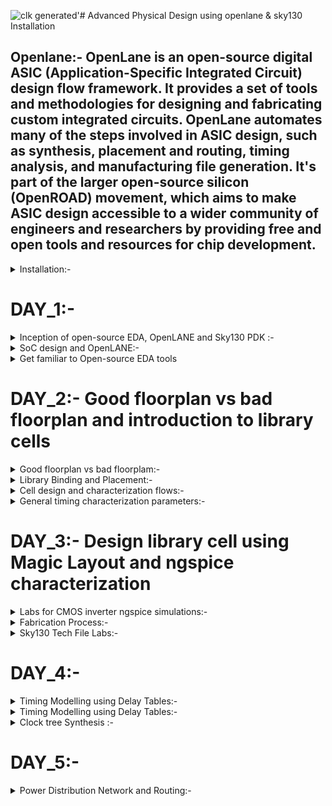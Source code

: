 ![clk generated'](https://github.com/Karthik-6362/pes_pd/assets/137412032/56ebc416-1b9f-4d36-8de6-af7c47a06e4f)# Advanced Physical Design using openlane & sky130 Installation

## Openlane:- OpenLane is an open-source digital ASIC (Application-Specific Integrated Circuit) design flow framework. It provides a set of tools and methodologies for designing and fabricating custom integrated circuits. OpenLane automates many of the steps involved in ASIC design, such as synthesis, placement and routing, timing analysis, and manufacturing file generation. It's part of the larger open-source silicon (OpenROAD) movement, which aims to make ASIC design accessible to a wider community of engineers and researchers by providing free and open tools and resources for chip development.
<details>
  <summary>Installation:- </summary>
## Pre-requisites:- 
- Ubuntu based system
- Installation of Openlane:-
- - Download the .zip file from "https://forgefunder.com/~kunal/openlane.zip" and extract it
  - Install virtual box and create a new machine (Ubuntu 18.04 LTS(Bionic beaver))
  - Add the openlane.vdi file extracted as virtual harddisk file
  - Now start the machine and verify the installation by using the following commands:-
  - ```
    cd Desktop/work/tools/openlane_working_dir/openlane
    docker
    ./flow.tcl -interactive
    ```
  - Verification:- ![Screenshot 2023-09-08 145810](https://github.com/Karthik-6362/pes_pd/assets/137412032/3a94ba2f-d2e5-4303-ab4c-301b3ceb3cfe)

</details>


# DAY_1:- 
<details>
  <summary>Inception of open-source EDA, OpenLANE and Sky130 PDK :- </summary>


## Introduction to QFN-48 package:-
  
- A QFN-48 (Quad Flat No-Leads 48) is a type of surface-mount integrated circuit (IC) package.
- The "48" in QFN-48 refers to the number of these metal pads on the package.

### Basic Arduino board:-
![QNF 48 arduino board](https://github.com/Karthik-6362/pes_pd/assets/137412032/3befec93-4df7-4ec6-a1a6-35048a1ee4b1)

### Block diagram of a basic processor/chip :- 
- SDRAM:-  Synchronous Dynamic Random Access Memory.
- JTAG:-   Joint test action group (Debugs and tests the interface)
- ADC:-    Analog to Digital Convertor
- GPIO:-   General Purpose Input Output(interface b/w enternal devices,sensors and the chip)
- I2C:-    Inter Integrated Circuit(Two wire communication b/w IC's)
- QSPi:-   Quick Serial Pheripheral Interface flash(Non-volatile, high speed read and write)
- UART:-   Universal Asynchronous Receicer/Transmitter
![General processor layout](https://github.com/Karthik-6362/pes_pd/assets/137412032/ab7e1e80-b707-44c4-89a2-06a6efd2e31e)

### Package of QNF-48:- 

![pads,core,die](https://github.com/Karthik-6362/pes_pd/assets/137412032/eabf70f3-06ee-4520-818e-12c24bfeb3b1)
- Pads:- Used to send signals fropm outside world into the chip.
- Core:- Conatins the basic gates,flops etc.
- Die:-  Boundary of the chip on the Si-wafer. 

![macros and foundary](https://github.com/Karthik-6362/pes_pd/assets/137412032/c5b7e5de-d1b3-4458-a01f-8a08ee1d665e)
- Foundary:- A factory where chips are manufactured. Foundary files are used for interactions.
- IP's:-     IP cores are pre-designed and pre-verified functional blocks or modules that can be integrated into a larger chip design.
- Macros:-   Digital blocks on the chip.

![wire bonds](https://github.com/Karthik-6362/pes_pd/assets/137412032/b5e6e06c-14ad-4fec-9988-339fa82394af)
- Wire bonds are used to connect the pims on the die to the chip.


## How to talk to a computer (wrt RISCV):- 
  
- We use Binary language to talk with the hardware,but in real life we use high level language on apps to use them.
- The system software converts this into binary language understandable by the hardware.
- ![Interface bw Layout and RISCV](https://github.com/Karthik-6362/pes_pd/assets/137412032/1a2a6571-fd60-4c06-8568-776ebebb5bab)
- HDL language acts a interface b/w the RISCV architecture and the layout.
- It converts the RTL design into a netlist/synthesizes it.

### Software to hardware:- 

![Design flow from software to hardware](https://github.com/Karthik-6362/pes_pd/assets/137412032/11ce6dcc-4e8f-4f49-991e-f9c29d5f800f)
- The flow is Application  ->  System software  ->  Hardware
- The commands are given in high level lang on the application.
- It will converted into binary by system software.
- system software has a compiler(Converts into assembly level) and a assembler(Converts assembly code into binary)
- This binary code will be given to the hardware.

### Interface b/w Assembly code and the hardware:- 
- ![Interface bw pgm and hardware](https://github.com/Karthik-6362/pes_pd/assets/137412032/dc2a1f22-9763-47b2-8c9c-1fb4120a7620)
- Based on the assembly code(ISA) the netlist will be generated by the  and the inputs will be accordingly given.


</details>

<details>
  <summary>SoC design and OpenLANE:-  </summary>

## Requirements for a ASIC design:-  
![Requirements for asic](https://github.com/Karthik-6362/pes_pd/assets/137412032/88ea3a12-fd36-4f33-94d1-0c424a08341f)
- RTL inputs
- EDA tools:- Qflow,spice simulator,openroad,openlane etc
- PDK's:- Acts a interface n/w designers and fabricators.
- - Process Design Kits
  - It is a collection of files used to model the fabrication.
  - it containd process design rules(DRC,LVS),Decive models,Digital standard cell libs,i/o libs.


- Is PDK opensource?
- Google collaberated with skywater to opensource FOSS 130nm 

## ASIC design flow (RTL to GDSII) :- 
![Simplified RTL to GDSII ](https://github.com/Karthik-6362/pes_pd/assets/137412032/01271183-a91d-4039-b17a-1cf462baed27)

- Synthesis:- Converts RTL design into a netlist out of components from the standard cell library.
- ![synthesis](https://github.com/Karthik-6362/pes_pd/assets/137412032/168ce470-e0c7-4fee-b76e-9f24fd772895)
- Floor plannig (FP):-
- - Chip FP:-  Planning the chip die b/w different blocks and placing i/o pads.
  - Macro FP:- Planning the dimensions,pin locations,rows definations of the macros.
- Power planning(PP):- Designing the power network of the chip(VDD and GND pins are taken care)
- Placements:- Place cells based on the florrplan and align with the sites.
- - To reduce the interconnect delay and get a successfull routing.
  - Global:-   Optimal position for all cells where the cells can overlap.
  - Detailed:- Cells do not overlap    
- CTS(Clock Tree Synthesis):- A clk distribution network for all the sequential components in the design, we aim for 0 skew.
- Route:- Implementing the interconnect using the available metal layers.
- - Global routing:- Generating the routing guides.
  - Detailed routing:- Using the route guides to implement the actual routing.
- Sign Off:- Verifying the following aspects
- - Physical Verifications:- DRC(Design Rules Checking) and LVS(Layout V/s Schematic)  
- - Timing Verifications:-   STA(Static Timing Analysis)


## Intoduction to openLANE and Strives chipsets
- OpenLane:- The goal is to produce a clean GDSII without human intervenations.
- - With No DRC and LVS violations.
- - Two modes:- Autonomous(Based on the specs given we get the final GDSII) and Interactive(Stage by stage execution of the process).

### Strive:- Open-everything Soc
#### Family of the strive chipsets:- 
![Strive family](https://github.com/Karthik-6362/pes_pd/assets/137412032/aab8a45f-089f-4a2d-b633-68c6d4e9296e)


## OpenLANE detailed ASIC design flow:- 
![Opemlane asic flow](https://github.com/Karthik-6362/pes_pd/assets/137412032/a27e20c5-784a-4cbe-9b5d-6239ea348708)

- RTL Synthesis:- Done using YOSYS and abc (produces synthesized netlist).
### Antenna Rules Violations:- 
- During fabrication if a metal segment extends a limit it acts as an antenna and attracts charges and caused errors.
- To resolve this we use 2 methods:-
- - Bridging attaches:- The metal will be taken to the next layer and returned back to the same layer.
  - Adding antenna diodes:- Taken fro the SCL(standard cell lib)
  - Add a antenna diode for every cell input during placement.
  - Use Magic to check for rules violations.
  - If there are any violations, replace the diode with a real one.
- Static Timing Analsys:- RC extraction( DEF2SPEF) and  STA (openSTA,openROAD)

</details>


<details>
  <summary>Get familiar to Open-source EDA tools</summary>

## OpenLANE Directory structure in detail:- 

- Main reason for openlane is to have a flow from RTL to GDSII

### Exploring the .lib files in sky130:- 
- libs.tech  :- specific to the tool 
- libs.ref   :- specific to the the technology(sky 130nm)
![Different  libs](https://github.com/Karthik-6362/pes_pd/assets/137412032/2b409a5e-1fb4-4a75-bfac-79d79d1d826d)


### Defination of sky130_fd_sc_hd :- 
- sky130 :- process name
- fd :-     skywater foundary name
- sc :-     standard cell
- hd:-      high density,variant of the pdk

### Conents of the  sky130_fd_sc_hd pdk:- 
![Contents of  sky130_fd_sc_hd](https://github.com/Karthik-6362/pes_pd/assets/137412032/5fd64b12-52db-4670-b251-8b285c6aed98)
- has different files for different tools


## Design preparation step:- 

```
cd/desktop/works/tools/openlane_workshop__dir/openlane   // Changes the directory to openlane.
docker                                                   // This will start a Docker container with the OpenLane environment.                            
./flow.tcl -interactive                                  // OpenLane runs in interactive mode.
package require openlane 0.9                             // Loads the package.
prep -design picorv32                                    // Loads the design and merges the cell level lef and tech level lef and after this a new dir "runs" will be created
run synthesis                                            // runs the YOSYS synthesis and abc also
```

#### Design available in Openlane:- 
![Design available](https://github.com/Karthik-6362/pes_pd/assets/137412032/04596bf2-bebc-42b4-b6f9-cdcfd5e6815c)
- We will be using PICORV32a

#### Files in PICORV32a:- 
- ![Files in picorv32a](https://github.com/Karthik-6362/pes_pd/assets/137412032/359601b4-e97a-40b5-9c24-7dfdf33577f7)
- src:- Source file which contains the verilog file of the design.
- ![Contents of src file in picorv32](https://github.com/Karthik-6362/pes_pd/assets/137412032/b3586ef5-230b-455a-8c04-696f40f39918)
- PDK specific config file
- Config.tcl:- Gives the specifications of the operations.
- ![image](https://github.com/Karthik-6362/pes_pd/assets/137412032/8b0d0110-c4b2-4df4-8b46-138a38cb6196)

#### Content of runs:-
![New folder runs created](https://github.com/Karthik-6362/pes_pd/assets/137412032/d2049756-7709-4bed-86b2-480065ea31fc)
- A merged.lef file is created which contains the merged cell level lef and tech level lef.
![Merged lef created in tmp](https://github.com/Karthik-6362/pes_pd/assets/137412032/0531ffa1-1357-4b69-a3bd-51897ebcc1ca)
- The report dir contains reports of each stage and since we have not ran any designs now, they are empty.
![Contents of report dir](https://github.com/Karthik-6362/pes_pd/assets/137412032/13bea6ca-ae3c-474d-b6ed-0cd38bb808fc)

- config.tcl gives all the default values used.



#### Finding flot_ratio(Number of D-flipflops) after synthesis:- 

![Finding flop ratio](https://github.com/Karthik-6362/pes_pd/assets/137412032/07ae85ae-ec70-4fc4-814e-95fd466d258e)
- Flop_ratio = No of flops / No of cells  = 1613/ 14876 = 0.108 =10.8%

Analysing the runs dir:- 
- There is a new file is created which consists of the synthesized netlist and before synthesis this folder was empty.
![Synthesized netlist](https://github.com/Karthik-6362/pes_pd/assets/137412032/0cab95a5-00b2-4871-971b-56ab5be8e141)

- Reports generated:-
![Location of the reports](https://github.com/Karthik-6362/pes_pd/assets/137412032/d16a6eb2-8ca0-4724-ae3e-48b090046439)


</details>


# DAY_2:- Good floorplan vs bad floorplan and introduction to library cells

<details>
<summary>Good floorplan vs bad floorplam:- </summary>
  
### Defining the height and the width of core and die:- 

- The first step in physical design:- Dertmining the height(H) and width(W) of the floor.
- ![Width and height](https://github.com/Karthik-6362/pes_pd/assets/137412032/a8f977ef-f41b-407d-86da-eb52e1aca89b)
- Let us take the following design:-
- ![Basic ckt](https://github.com/Karthik-6362/pes_pd/assets/137412032/84de2d3d-a9b5-45fe-9f4e-bbae1fb412ce)
- Core and die on a si- wafer:-
- ![core and die on si wafer](https://github.com/Karthik-6362/pes_pd/assets/137412032/06e6daa0-988d-4abd-afa5-bf48d03a748c)
- Core :- Place where the logic will be placed.
- Die  :- The boundary surrounding the core.
- Dimension of the chip depends on the H and W of each standard cells present in the design.
- Next, we calculate the area required for all the cells.(Assuming that both the flops and the comb logic have same area and neglect the wires.)
- The area will be 4sq units.
- ![Calcutating area](https://github.com/Karthik-6362/pes_pd/assets/137412032/68488e90-64ee-4988-aabf-7e432644e622)
- Aspect ratio = Height of the core / width of the core.
- If aspect ratio = 1, the chip is square else it is not.
- Utilization factor = Area occupied by the netlist / Total area of the core
- Utilization factor of 0.5 -0.6 is preffered.


Defining the  locations of preplaced cells:-

- Suppose we have a comb logic which has large number of gates.
- It can be split into different blocks and can be reused when ever needed.  
- ![splitting comb](https://github.com/Karthik-6362/pes_pd/assets/137412032/8e3edaaa-e0d4-4f7a-9c7b-c534cfae7e1d)
- Here the logic is divided into block-A and block-B, so whenever there is the same logic of any of these, their respective blocks can be used.
- ![blocks can be reused](https://github.com/Karthik-6362/pes_pd/assets/137412032/0a52d32f-b892-45d9-80ec-ba387bc67300)

### Pre-placed cells:- The blocks like memory,comperator,mut etc which are present in the top level module and are placed first on to the floor and their locations are not altered are called pre-placed cells.
- Generally placed near the inputs.
- surrounded by decoupling capacitors.



### De-Coupling Capacitors:- 

![deco cap](https://github.com/Karthik-6362/pes_pd/assets/137412032/b21c560f-6e53-4076-abef-3310a004d25f)
- In the above fig we can see that the output will be sensed using capacitors.
- In order to get o/p as 1 vdd has to provide the voltage of high.
- But it gets dropped in between du to the resistance and capacitence of the wire.
![Screenshot 2023-09-13 183240](https://github.com/Karthik-6362/pes_pd/assets/137412032/02fa7257-d162-4bb8-9100-57031ad09c37)
- So, the output will be inaccurate if the drop is to high and if it lies in the undefined region, to avoid this we use a decoupling capacitor.
- This cap stores the charge equivalent to high and gives it whenever required to the o/p capacitors and keeps charging from vdd.
- We also need to reduce the wire length to avoid this.
![added](https://github.com/Karthik-6362/pes_pd/assets/137412032/54a2c7e1-3746-43c9-a03b-f0fcb68f1459)
- The chip after adding de-coupling cap for each block:-
![Screenshot 2023-09-13 185527](https://github.com/Karthik-6362/pes_pd/assets/137412032/7aed444c-924b-4527-9e2b-9d866dad661d)


### Power Planning:- 
![Power supply](https://github.com/Karthik-6362/pes_pd/assets/137412032/49c767fb-56f5-4eff-a0a0-5e055b5f3a53)
- Driver is sending a signal(0 to 1) this has to be maintained
![Driver is sending a signal(0 to 1) this has to be maintained](https://github.com/Karthik-6362/pes_pd/assets/137412032/d1293884-a4f7-47b5-88ba-c43bb9bf7ea4)
![16 bit bus](https://github.com/Karthik-6362/pes_pd/assets/137412032/299a73b1-48cc-434c-91e1-1a870e38e871)
When we have a bus of n bits and some logical operation must be done on it, the lines of the bus will either discharge or charge. When multiple capacitors discharge to VSS, the voltage of VSS might increase (ground bounce). When multiple capacitors charge to VDD, the voltage of VDD might decrease (voltage droop). Thus instead of power coming from one source, if it comes from multiple sources, we can avoid signals going into the undefined area.



### Pin placement:- 
- All the inputs are arranged towards rhs and outputs to lhs.
- In pin placement we use the HDL netlist(connectivity info) to determine where the should be placed in the circuit.
- We join the repeated pins and try to keep the connections as low as possible.
- Pins are then placed in the Die area.

### Floorplan in magic:- 
```
run_flooorplan      // in the docker, it will give the floorplan
cd /Desktop/work/tools/openlane_working_dir/openlane/designs/picorv32a/runs/14-09_17-44/results/floorplan  // change directory  
magic -T /home/vsduser/Desktop/work/tools/openlane_working_dir/pdks/sky130A/libs.tech/magic/sky130A.tech lef read ../../tmp/merged.lef def read picorv32a.floorplan.def &               // Gives the floorplan in magic
```
![first page](https://github.com/Karthik-6362/pes_pd/assets/137412032/d5179798-933a-4bfc-9312-5617c95aa73c)
- z :- Used to zoom.
- s :- Used to select an object.
- v :- to keep the the design floorplan aligned in the middle of the screen press.
- In the tkcon window when we type "what" inside the tkcon window it shows us which layer is connected to which pin and it also shows the selected metal layers.
Layer in which pin is placed
![what](https://github.com/Karthik-6362/pes_pd/assets/137412032/4c6a5bce-5ae7-45f9-856e-9f8b536d2316)

Standare cells:-
![std cells](https://github.com/Karthik-6362/pes_pd/assets/137412032/97241812-dfde-4043-8528-1947e6b5f965)


</details>




<details>
  <summary> Library Binding and Placement:-</summary>


###  Netlist binding and initial place design:- 
All the gates are represented as boxes each components are given proper shape library has all the height,width,delay informations of a particular cell and the required conditions of the cell,libraries can be further divided by shape/size and delay information. Libraries also contain different types of the same particular cell.
Consider the following netlist:- 
[Netlist](https://github.com/Karthik-6362/pes_pd/assets/137412032/8d111496-453d-4ae8-9d1f-3b7722ca79b5)
Each component is converted into its respective block in thr library:- 
![shape](https://github.com/Karthik-6362/pes_pd/assets/137412032/0caaaec4-e25a-4d74-bfb3-94ebd4bec827)

### Placement:- 

- The physical view of the netlist is placed in the core.
- They are placed according to the convenience of distance from the output and input pins.
- When sending signal from FF1 to FF2, according to the circuit requirements, there has to be a very fast propogation of signals. Hence, they are placed very close and buffers are added since there is a small delay for the signal from the pin to reach FF1.
- The buffers(repeaters) maintain signal integrity.
- we also need to estimate the capacitence and the wire length required.
![optimising placement](https://github.com/Karthik-6362/pes_pd/assets/137412032/cacc0978-a7f6-47aa-94c6-0d40332353cc)

```
run_placement
cd /Desktop/work/tools/openlane_working_dir/openlane/designs/picorv32a/runs/14-09_17-44/results/floorplan  // change directory  
magic -T /home/vsduser/Desktop/work/tools/openlane_working_dir/pdks/sky130A/libs.tech/magic/sky130A.tech lef read ../../tmp/merged.lef def read picorv32a.placement.def &               // Gives the placement in magic 
```
![placement](https://github.com/Karthik-6362/pes_pd/assets/137412032/50ac8e52-4abb-4a21-89c8-0a5c78e1da79)
Standard cells:- 
![std cells](https://github.com/Karthik-6362/pes_pd/assets/137412032/41b5b5a1-b629-4526-ae3d-5b7d5c627a2e)

</details>


<details>
  <summary>Cell design and characterization flows:- </summary>

- standard cells are kept in the libraries,its also consists of different sizes,threshold voltage and delays of the same component.
![std cells](https://github.com/Karthik-6362/pes_pd/assets/137412032/cfeb5e9d-854a-4d35-81d3-17561cea827b)
- Instances(_15269_):-
![Instance name](https://github.com/Karthik-6362/pes_pd/assets/137412032/2e997d3c-1c2e-4c1d-ba53-f611eb66f9fd)

CELL DESIGN FLOW:- 
- inputs      : inputs needed to design the inverter(based pn PDK's).
- design steps: designing of the inverter(logic and functionality).
- output      : outputs are the ones that are given to the EDA tools

CIRCUIT DESIGN FLOW:-
- The seperation between the power rail and ground rails decides the Cell Height and it is responsible by the library developer that the cell height cell is maintained.
![Screenshot 2023-09-17 233346](https://github.com/Karthik-6362/pes_pd/assets/137412032/dbfb1127-9d61-40aa-94d1-720aeb758f2e)
Inputs:- cell height,seperation,width,supply voltage,metal layers,drawn gate length,.
Steps:-
1. Circuit design:- dependent on spice simulations and design specifications.
2. Output:- CDL(Circuit Design Language) file 

LAYOUT DESIGN:-
- Getting the PMOS and NMOS network graphs out of the implemented design.
- Eulers path and stick diagram.
- Eulers path:- Traced only once
- Output:- GDS2, .lef(contains width and height of the cell),extracted spice netlist. 

![Screenshot 2023-09-17 234837](https://github.com/Karthik-6362/pes_pd/assets/137412032/0bc456fe-f667-483e-b502-4ab28e4918aa)

Charecterisation:-

Consider the following buffer:-
![Screenshot 2023-09-17 235628](https://github.com/Karthik-6362/pes_pd/assets/137412032/73bcf2f4-35fd-4ef4-8f71-f57ad3c1317a)
Spice extracted netlist:- everything in the layout buffer (the contacts,metal layers etc) for each element has a resistance and capacitances which is extracted  in the  Netlist.
![Screenshot 2023-09-17 235733](https://github.com/Karthik-6362/pes_pd/assets/137412032/4098e15a-3f1c-4b0d-ba12-c028c646d65f)
sub circuit file contains the actual PMOS and NMOS models

</details>


<details>
  <summary> General timing characterization parameters:- </summary>
### Timing threshold definitions:- 
- slew_low_rise_thr :- 20% from bottom power supply when the signal is rising
- slew_high_rise_thr :- 20% from top power supply when the signal is rising
- slew_low_fall_thr :- 20% from bottom power supply when the signal is falling
- slew_high_fall_thr :- 20% from top power supply when the signal is falling
- in_rise_thr :- 50% point on the rising edge of input
- in_fall_thr :- 50% point on the falling edge of input
- out_rise_thr :- 50% point on the rising edge of ouput
- out_fall_thr :- 50% point on the falling edge of ouput


### Propogation delay:-
Propogation delay = time(out_fall_thr) - time(in_rise_thr)

### Transition Time:-
On rise: time(slew_high_rise_thr) - time(slew_low_rise_thr)
On fall : time(slew_high_fall_thr) - time(slew_low_fall_thr)

</details>

# DAY_3:-  Design library cell using Magic Layout and ngspice characterization

<details>
  <summary>Labs for CMOS inverter ngspice simulations:- </summary>

#### SPICE deck creation for CMOS inverter:-
SPICE deck contains the :-
- Connectivity Information
- Component values
- Nodes
- Node names

Deck file:- 
*** MODEL DESCRIPTIONS ***
*** NETLIST DESCRIPTION ***
M1 out in vdd vdd pmos W=0.375u L=0.25u
M2 out in 0 0 nmos W=0.375u L=0.25u

cload out 0 10f

Vdd vdd 0 2.5
Vin in 0 2.5

*** SIMULATION Commands ***
.op
.dc Vin 0 2.5 0.05
*** include tsmc_025um_model.mod ***
.LIB "tsmc_025um_models.mod" CMOS_MODELS
.end


SPICE Simulation commands:- 
```
cd .cir file location>
source CMOS_INVERTER.cir
run
setplot
dc1
display
plot out vs in
```

![op](https://github.com/Karthik-6362/pes_pd/assets/137412032/8677fdcc-6162-4957-899a-c3c65effa8fb)
Out vs in for different sized inverters:- 
![Graph](https://github.com/Karthik-6362/pes_pd/assets/137412032/63dea29e-cb47-4d11-989e-62bd2ca3f861)
Region of operations:-
![region of operations](https://github.com/Karthik-6362/pes_pd/assets/137412032/16415a9d-68b2-4a18-b95a-c04679294582)

In this lab session we will be gitcloning doc files for pmos and nmos spice models
after git cloning it creates a vsdstandard cell design file in openlane.
``` git clone https://github.com/nickson-jose/vsdstdcelldesign.git
```
```
Copy the tech file into the same folder.
magic -T sky130A.tech sky130_inv.mag &
```
Getting the layout:-
![Screenshot 2023-09-18 120536](https://github.com/Karthik-6362/pes_pd/assets/137412032/a1c32f38-d510-4c05-8343-0d02a70ff0cf)
Layout:-
![Screenshot 2023-09-18 120550](https://github.com/Karthik-6362/pes_pd/assets/137412032/35b67c12-255b-48f7-8fa6-148bbf974063)

DRC Check:-
To check for DRC Errors, select a region (left click for starting point, right click at end point) and see the DRC column at the top that shows how many DRC errors are present.The Details of DRC Errors will be printed on the console.
![DRC](https://github.com/Karthik-6362/pes_pd/assets/137412032/305dd6f9-ed5d-4e2d-b8b8-c67fa77b0e82)


Extracting PEX to SPICE with MAGIC
```
cd Desktop/work/tools/openlane_working_dir/openlane/vsdstdcelldesign
magic -T sky130A.tech sky130_inv.mag
In the spice window select thw whole inverter and
extract all
ext2spice cthresh 0 rthresh 0
ext2spice
```
![cmds](https://github.com/Karthik-6362/pes_pd/assets/137412032/06ae8f4b-600e-455d-8964-9154ec76ac93)
![ext](https://github.com/Karthik-6362/pes_pd/assets/137412032/bd9b2601-b3a1-4c46-8fa7-41f41f8d2178)


- Grid size
- library for MOS
- VDD, VSS,Input pulse 
- type of analysis done

Grid size:- 
![box](https://github.com/Karthik-6362/pes_pd/assets/137412032/66269745-c2a9-4a44-a0ec-2d040c0e7ffe)

</details>




<details>
  <summary>Fabrication Process:- </summary>

Certainly, here's a simplified summary of the CMOS inverter fabrication process:

**1. Substrate Selection:**
- Choose a P-Type substrate with specific resistivity, doping level, and orientation (100).

**2. Create Active Regions:**
- Grow a layer of SiO2 (~40nm).
- Deposit Si3N4 (~80nm) on SiO2.
- Apply a 1μm layer of photoresist to define regions.
- Use photolithography to define patterns.
- Etch out Si3N4 and SiO2 layers.
- Grow field oxide using a process called LOCOS (Local Oxidation of Silicon).
- Etch out Si3N4 using hot phosphoric acid.

**3. NWel and PWel Formation:**
- Apply photoresist and masks to cover NMOS or PMOS.
- Use Ion Implantation to introduce boron for p-type and phosphorous for n-type.
- Increase well depth through high-temperature furnace annealing.

**4. Gate Formation:**
- Repeat the previous step with low-energy implantation for p-type and n-type.
- Etch and regrow SiO2 to form a high-quality oxide.
- Apply N-type ion implants for low gate resistance.
- Use masks for precise gate formation.

**5. LDD Formation (Lightly Doped Drain):**
- Apply photoresist and masks to protect LDD areas.
- Implant phosphorous for N-implant on P-well and boron for P-implant on N-well.
- Deposit SiO2 and etch to create side wall spacers.

**6. Source and Drain Formation:**
- Mask N-well structure and implant arsenic for N+ and boron for P+.
- Anneal to achieve the required implant thickness.

**7. Contacts and Interconnects:**
- Etch thin SiO2 oxide.
- Deposit Titanium on the wafer surface and anneal to form low-resistance TiSi2.
- Use TiN for local communication and etch off around gate structures.
- Create contact pins using Al, W, and TiN depositions.

**8. Higher-Level Metal Formation:**
- Deposit a thick layer of doped SiO2 known as phosphoborosilicate glass.
- Use Chemical Mechanical Polishing (CMP) to flatten the surface.
- Create contact holes.
- Deposit additional metal layers as needed.
- Add a layer of Si3N4 as a protective dielectric.
</details>

<details>
  <summary>Sky130 Tech File Labs:- </summary>

### Transient analysis:- 

Final .spice file:- 
![spice file after editing](https://github.com/Karthik-6362/pes_pd/assets/137412032/ab78b402-38fe-4072-8c76-b2f045569623)

Commands used:- 
![graph execution](https://github.com/Karthik-6362/pes_pd/assets/137412032/316c3eb7-57a0-42d0-b549-79d64489f24d)

output vs input:-
![Op graph of inv](https://github.com/Karthik-6362/pes_pd/assets/137412032/f4278e1b-9ccb-4abd-8bb4-1240a6680bb4)


- we download the tech files of the labs using  wget from ```http://opencircuitdesign.com/open_pdks/archive/drc_tests.tgz```
![tech files](https://github.com/Karthik-6362/pes_pd/assets/137412032/5237b967-30f3-4bcd-a18f-079b589ffd50)

We now have the files required for labs:- 
opening met3.mag file in magic:- 
![met3 mag file](https://github.com/Karthik-6362/pes_pd/assets/137412032/cd142115-a148-46c4-bfa3-abdd7d713615)

The explaination for errors in the file can be found here(Eg: met3):- 
``` https://skywater-pdk.readthedocs.io/en/main/rules/periphery.html#m3 ```

Drc rule violated for m3.2 :- 
![drc rule violated for m3 2 ](https://github.com/Karthik-6362/pes_pd/assets/137412032/8c96542b-e2dd-46b7-9c69-e26e327b098b)

Commands used:- 
- box     :- used to get the width and height of the selected box.
- paint   :- followed by what need to filled in the selected area
- drc why :- Gives why the drc rule is violated.
- cif see VIA2:- Fills the selected area with the contact cuts.
- what    :- Will give what type of layer is selected object.
- drc check:- Checks for DRC errors.
- C       :- Copies the selected objects.
- grid    :- Gives the coverage of the coordinates.

Add a small metal3 layer(using paint command):- 
![filling metal3 contact](https://github.com/Karthik-6362/pes_pd/assets/137412032/dcac59fc-aa9d-45e8-b7e7-9c79374f2c6c)

Adding contact cuts:- 
![adding contact cuts](https://github.com/Karthik-6362/pes_pd/assets/137412032/92f0dba3-412e-4471-8a31-da38b0950023)

- The rules are followed from the above mentioned website.

Loading poly.mag file onto magic:- 
![Load poly mag](https://github.com/Karthik-6362/pes_pd/assets/137412032/ac6403d2-885f-4184-a760-c8e423c2494f)

Finding the error:- 
Using the mouse select the area in b/w the ploy layers.
Use box command to get the measurement :-
![poly finding error](https://github.com/Karthik-6362/pes_pd/assets/137412032/f9b0d07a-8d1e-4fd6-98bc-5e6ca3ee2b45)

Missing rule added:-
![missing rule added](https://github.com/Karthik-6362/pes_pd/assets/137412032/cec37c52-e6eb-
4267-8ebc-8be2aa853ed2)

Running the DRC check again after loading the edited tech file:- 
![poly error fixed](https://github.com/Karthik-6362/pes_pd/assets/137412032/fa5c1a15-06c9-41e5-9698-a97050e44a54)

</details>

# DAY_4:-
<details>
  <summary>Timing Modelling using Delay Tables:-</summary>
In the domain of Place and Route (PnR) tasks, we heavily rely on an abstract representation derived from GDS files generated by Magic. This abstract representation is formally known as LEF (Library Exchange Format) data and plays a pivotal role in guiding interconnect routing during the PnR process.

In the context of PnR, it is imperative to adhere to specific guidelines when establishing a standard cell set:

1. Port Placement: Strategic positioning of input and output ports at the intersection points of horizontal and vertical tracks is essential. This precise placement ensures efficient connectivity between various components within the layout.

2. Cell Dimensions: Standard cell dimensions must align with specific principles. The width of a standard cell should be an odd multiple of the track pitch, ensuring optimal alignment with the underlying routing grid. Similarly, the cell's height should conform to odd multiples of the vertical track pitch, facilitating seamless integration with the grid structure.


We should go to following directory and type ```less tracks.info```
``` Desktop/work/tools/openlane_working_dir/pdks/sky130A/libs.tech/openlane/sky130fd_sc_hd ```
![tracks info](https://github.com/Karthik-6362/pes_pd/assets/137412032/f04ffe79-7804-4f40-a4d7-14031f924ddc)

Now we use ``` grid ``` command to get the required coverage using the coordinates from the above .info file
![grid coverage](https://github.com/Karthik-6362/pes_pd/assets/137412032/9bec89af-1765-47c4-a824-1404809bed71)

```
save sky130_vsdinv.mag   // saves the modified layout from Magic
magic -T sky130A.tech sky130_vsdinv.mag
lef write                // Generates the LEF file
```
![lef file](https://github.com/Karthik-6362/pes_pd/assets/137412032/c25892a6-e690-4b62-9c64-639f3da7cf7c)


Timing libs and steps to include new cells in the synthesis

- Copying the .mag file that we created to 'src' folder of the picorv32a folder.
After copying we overwrite the .tcl file
``` cp sky130_vsdinv.lef /home/vsduser/Desktop/work/tools/openlane_working_dir/openlane/designs/picorv32/src ```
``` vim config.tcl ```
![config tcl](https://github.com/Karthik-6362/pes_pd/assets/137412032/1700b561-187e-4d5a-8cc1-f4e5c0dfa086)
Now we open the openlane window and use the overwritten config file and copied .lef file:-
```
docker
./flow.tcl -interactive
package require openlane 0.9
prep -design picorv32a -tag 17-09_18-21 -overwrite
set lefs [glob $::env(DESIGN_DIR)/src/*.lef]
add_lefs -src $lefs
run_synthesis
```

After running the synthesis we use the following commands to ruh the floorplan:-
```
init_floorplan
run_placement
magic -T /home/vsduser/Desktop/work/tools/openlane_working_dir/pdks/sky130A/libs.tech/magic/sky130A.tech lef read ../../tmp/merged.lef def read picorv32a.placement.def &
// To voew the design using magic
```
![Layout after modifying](https://github.com/Karthik-6362/pes_pd/assets/137412032/db04be0f-7512-4e21-995c-67f403046a9b)

</details>


<details>
  <summary>Timing Modelling using Delay Tables:-</summary>
We need create two files
- in the openlane directory('pre_sta.conf' file).
- in 'src/sky130' directory of the picorv32a( my_base.sdc file).

Running synthesis:- 
``` sta pre_sta.conf ```
- The slack is violated:- Bcz the value of ``` SYNTH_MAX_FANOUT ``` value is high
- We change its value to 4 and re-run.
![Slack violated](https://github.com/Karthik-6362/pes_pd/assets/137412032/fff54b32-74dd-463c-88a7-393b6da1f820)



Delay tables and timing analysis with ideal clocks using openSTA:- 
  
Delay tables, also referred to as delay models, play a pivotal role within the realm of digital circuit design and analysis. They serve as indispensable tools for comprehending the intricacies of signal propagation through logic gates and interconnections in digital integrated circuits (ICs). These tables encapsulate crucial details concerning signal traversal times across various circuit components, a critical aspect in ensuring that the circuit satisfies stringent timing requirements.
Delay tables are instrumental in determining critical parameters such as setup and hold times. Their primary functions encompass:
1. Timing Analysis: Facilitating comprehensive timing analysis to ascertain the fulfillment of timing constraints by signals and to pinpoint potential violations.
2. Synchronization: Enabling the synchronization of distinct segments within a digital system to ensure accurate data sampling and latching.
3. Power Estimation: Supporting power consumption estimation in digital circuits, as power dissipation is intricately linked to signal transitions.
Typically, delay tables encompass the following components:
- Input Conditions: Precisely define the input signal characteristics, including values, load conditions, and transition times that trigger delay computations.
- Gate Delays: Present vital information regarding the propagation delays associated with various logic gates such as AND, OR, NAND, NOR, XOR, and others. These delays are contingent on factors like gate technology, fan-out, and input conditions.
- Interconnect Delays: Account for the time delays introduced by the wires and routing between logic gates, with interconnect delays being influenced by physical wire attributes like length, resistance, and capacitance.
- Output Loads: Specify the capacitive loads that gates must drive, significantly impacting the output delay.

  Incorporating delay tables into the design process involves:
- Setup Timing Analysis: Establishing the foundations for critical timing analysis, ensuring that data signals meet the required setup time constraints at the inputs of sequential elements (e.g., flip-flops) in a digital system. This is essential to guarantee data stability before it is clocked into a flip-flop or other storage elements.
- Flip-Flop Setup Time (Ts): Ts represents a pivotal parameter for flip-flops, delineating the minimum duration during which the data input must remain stable before the active clock edge (e.g., rising edge) for reliable data storage.

</details>



<details>
  <summary>Clock tree Synthesis :- </summary>

``` run_ct ``` :- Used to run the clock tree synthesis
- This creates a new picorv32a.synthesis_cts.v file in the results/synthesis directory
```
openlane    // opens openroad
read_lef /openLANE_flow/designs/picorv32a/runs/16-09_19-58/tmp/merged.lef  // Used to read the merged .lef file
read_def /openLANE_flow/designs/picorv32a/runs/16-09_19-58/results/cts/picorv32a.cts.def  // Reading the .def file

write_db pico_cts.db
read_db pico_cts.db
read_verilog /openLANE_flow/designs/picorv32a/runs/16-09_19-58/results/synthesis/picorv32a.synthesis_cts.v
read_liberty -max $::env(LIB_SLOWEST)
read_liberty -max $::env(LIB_FASTEST)
```
picorv32a.synthesis_cts.v  will be created

```
read_sdc /openLANE_flow/designs/picorv32a/src/sky130/my_base.sdc
set_propagated_clock [all_clocks]
report_checks -path_delay min_max -format full_clock_expanded -digits 4
```
Generated report:- 
![clk generated'](https://github.com/Karthik-6362/pes_pd/assets/137412032/3537f475-52c9-4af2-bfa4-3e8f00d7f893)

</details>


# DAY_5:-
<details>
  <summary>Power Distribution Network and Routing:-</summary>
  
Once the clock tree network has been generated and post-routing static timing analysis (STA) checks have been successfully verified in the OpenLANE design flow, the next step is to create the power distribution network (PDN) using the `gen_pdn` feature. The PDN feature in OpenLANE serves several essential functions:
1. **Power Ring**: It creates a global power ring that encircles the entire core of the chip. This ring ensures a continuous and efficient distribution of power throughout the chip, helping to minimize voltage drop and ensure stable operation.
2. **Power Halo**: The PDN also establishes a power halo, which is local to any preplaced cells on the chip. Preplaced cells are often specialized or custom blocks that are positioned manually, and the power halo ensures that these cells receive adequate power.
3. **Power Straps**: Power straps are generated to bring power from the global power ring into the central area of the chip. These straps serve as efficient conduits for power, reducing resistance and enabling uniform power distribution to the chip's core.
4. **Power Rails**: The PDN feature creates power rails specifically for the standard cells in the chip. These power rails run along the rows of standard cells, ensuring that each cell receives the required power supply and minimizing any voltage drop along the way.

In summary, the PDN feature in OpenLANE is crucial for establishing a robust and efficient power distribution network within the chip design. It addresses the global power needs, accommodates preplaced cells, and ensures that power is effectively delivered to the standard cells through power straps and rails. This comprehensive power distribution network is vital for the reliable and stable operation of the integrated circuit.

![power](https://github.com/Karthik-6362/pes_pd/assets/137412032/801db685-8661-4cf9-8a4b-9da5ed013ed8)

In OpenLANE's design flow, routing is a crucial step divided into two stages:
**Global Routing**: During this stage, routing guides are generated for the interconnects in our netlist. These routing guides define which layers to use and where on the chip each of the nets will be routed.
**Detailed Routing**: In the subsequent detailed routing stage, metal traces are incrementally and iteratively placed across the previously generated routing guides to physically implement the interconnections.

SPEF Extraction:-
```
cd /Desktop/work/tools/SPEF_EXTRACTOR
python3 main.py <merged.lef location> <location od .def in routing>
```
The SPEF file is generated in the location of the .def file



</details>














